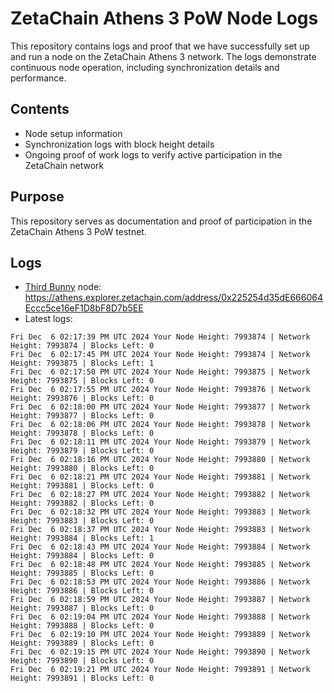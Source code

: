 # ZetaChain Athens 3 PoW Node Logs
This repository contains logs and proof that we have successfully set up and run a node on the ZetaChain Athens 3 network. The logs demonstrate continuous node operation, including synchronization details and performance.

## Contents
- Node setup information
- Synchronization logs with block height details
- Ongoing proof of work logs to verify active participation in the ZetaChain network

## Purpose
This repository serves as documentation and proof of participation in the ZetaChain Athens 3 PoW testnet.

## Logs

- [Third Bunny](https://thirdbunny.xyz/) node: https://athens.explorer.zetachain.com/address/0x225254d35dE666064Eccc5ce16eF1D8bF8D7b5EE
- Latest logs:
```
Fri Dec  6 02:17:39 PM UTC 2024 Your Node Height: 7993874 | Network Height: 7993874 | Blocks Left: 0
Fri Dec  6 02:17:45 PM UTC 2024 Your Node Height: 7993874 | Network Height: 7993875 | Blocks Left: 1
Fri Dec  6 02:17:50 PM UTC 2024 Your Node Height: 7993875 | Network Height: 7993875 | Blocks Left: 0
Fri Dec  6 02:17:55 PM UTC 2024 Your Node Height: 7993876 | Network Height: 7993876 | Blocks Left: 0
Fri Dec  6 02:18:00 PM UTC 2024 Your Node Height: 7993877 | Network Height: 7993877 | Blocks Left: 0
Fri Dec  6 02:18:06 PM UTC 2024 Your Node Height: 7993878 | Network Height: 7993878 | Blocks Left: 0
Fri Dec  6 02:18:11 PM UTC 2024 Your Node Height: 7993879 | Network Height: 7993879 | Blocks Left: 0
Fri Dec  6 02:18:16 PM UTC 2024 Your Node Height: 7993880 | Network Height: 7993880 | Blocks Left: 0
Fri Dec  6 02:18:21 PM UTC 2024 Your Node Height: 7993881 | Network Height: 7993881 | Blocks Left: 0
Fri Dec  6 02:18:27 PM UTC 2024 Your Node Height: 7993882 | Network Height: 7993882 | Blocks Left: 0
Fri Dec  6 02:18:32 PM UTC 2024 Your Node Height: 7993883 | Network Height: 7993883 | Blocks Left: 0
Fri Dec  6 02:18:37 PM UTC 2024 Your Node Height: 7993883 | Network Height: 7993884 | Blocks Left: 1
Fri Dec  6 02:18:43 PM UTC 2024 Your Node Height: 7993884 | Network Height: 7993884 | Blocks Left: 0
Fri Dec  6 02:18:48 PM UTC 2024 Your Node Height: 7993885 | Network Height: 7993885 | Blocks Left: 0
Fri Dec  6 02:18:53 PM UTC 2024 Your Node Height: 7993886 | Network Height: 7993886 | Blocks Left: 0
Fri Dec  6 02:18:59 PM UTC 2024 Your Node Height: 7993887 | Network Height: 7993887 | Blocks Left: 0
Fri Dec  6 02:19:04 PM UTC 2024 Your Node Height: 7993888 | Network Height: 7993888 | Blocks Left: 0
Fri Dec  6 02:19:10 PM UTC 2024 Your Node Height: 7993889 | Network Height: 7993889 | Blocks Left: 0
Fri Dec  6 02:19:15 PM UTC 2024 Your Node Height: 7993890 | Network Height: 7993890 | Blocks Left: 0
Fri Dec  6 02:19:21 PM UTC 2024 Your Node Height: 7993891 | Network Height: 7993891 | Blocks Left: 0
```
